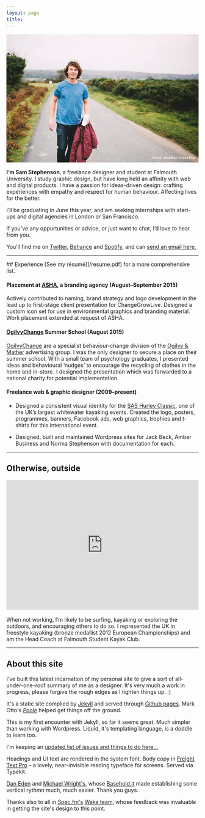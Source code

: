 ```yaml
---
layout: page
title: 
---
```


![Sam Stephenson](/images/sam1.jpg)

**I’m Sam Stephenson**, a freelance designer and student at Falmouth University. I study graphic design, but have long held an affinity with web and digital products. I have a passion for ideas-driven design: crafting experiences with empathy and respect for human behaviour. Affecting lives for the better.

I’ll be graduating in June this year, and am seeking internships with start-ups and digital agencies in London or San Francisco.

If you’ve any oppurtunities or advice, or just want to chat, I’d love to hear from you.

You’ll find me on [Twitter](https://twitter.com/samstephenson1), [Behance](https://www.behance.net/samstephenson) and [Spotify](https://play.spotify.com/user/11120014586), and can [send an email here.](mailto:sam@stephenson.net)

<hr>
## Experience
[See my résumé](/resume.pdf) for a more comprehensive list.

#### Placement at [ASHA](http://ashawebsite.co.uk/), a branding agency (August–September 2015)
Actively contributed to naming, brand strategy and logo development in the lead up to first-stage client presentation for ChangeGrowLive. Designed a custom icon set for use in environmental graphics and branding material. Work placement extended at request of ASHA.

#### [OgilvyChange](http://ogilvychange.com/) Summer School (August 2015)
[OgilvyChange](http://ogilvychange.com/) are a specialist behaviour-change division of the [Ogilvy & Mather](https://ogilvy.co.uk/) advertising group. I was the only designer to secure a place on their summer school. With a small team of psychology graduates, I presented ideas and behavioural ‘nudges’ to encourage the recycling of clothes in the home and in-store . I designed the presentation which was forwarded to a national charity for potential implementation.

#### Freelance web & graphic designer (2009–present)
- Designed a consistent visual identity for the [SAS Hurley Classic](https://www.facebook.com/SasHurleyClassic/?fref=ts), one of the UK’s largest whitewater kayaking events. Created the logo, posters, programmes, banners, Facebook ads, web graphics, trophies and t-shirts for this international event. 

- Designed, built and maintained Wordpress sites for Jack Beck, Amber Business and Norma Stephenson with documentation for each.

<hr>

## Otherwise, outside

<iframe width="100%" height="340" src="https://www.youtube.com/embed/rbn0sufuXmg?rel=0&amp;showinfo=0" frameborder="0" allowfullscreen></iframe>

When not working, I’m likely to be surfing, kayaking or exploring the outdoors, and encouraging others to do so. I represented the UK in freestyle kayaking (bronze medallist 2012 European Championships) and am the Head Coach at Falmouth Student Kayak Club.

<hr>

## About this site

I've built this latest incarnation of my personal site to give a sort of all-under-one-roof summary of me as a designer. It's very much a work in progress, please forgive the rough edges as I tighten things up. :)

It's a static site complied by [Jekyll](http://jekyllrb.com/) and served through [Github pages](https://pages.github.com/). Mark Otto's [*Poole*](https://github.com/poole/poole) helped get things off the ground. 

This is my first encounter with Jekyll, so far it seems great. Much simpler than working with Wordpress. Liquid, it's templating language, is a doddle to learn too.

I'm keeping an [updated list of issues and things to do here…](https://workflowy.com/s/tOSIWFifHd)

Headings and UI text are rendered in the system font. Body copy in [Freight Text Pro](https://typekit.com/fonts/freight-text-pro) – a lovely, near-invisible reading typeface for screens. Served via Typekit.

[Dan Eden](http://twitter.com/_dte) and [Michael Wright's](http://twitter.com/michaelw90), whose [Basehold.it](http://basehold.it/) made establishing some vertical rythmn much, much easier. Thank you guys.

Thanks also to all in [Spec.fm's](http://spec.fm/) [Wake team](https://inspect.wake.io/), whose feedback was invaluable in getting the site's design to this point.
